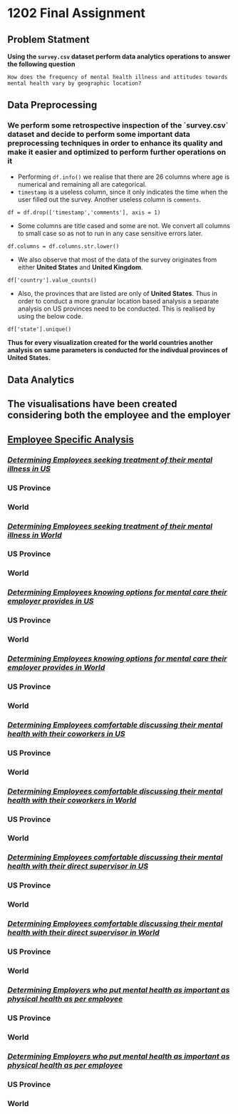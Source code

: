 # 1202 Final Assignment

## Problem Statment

<b>Using the `survey.csv` dataset perform data analytics operations to answer the following question</b>


```
How does the frequency of mental health illness and attitudes towards mental health vary by geographic location?
```

## Data Preprocessing

<h3>We perform some retrospective inspection of the `survey.csv` dataset and decide to perform some important data preprocessing techniques in order to enhance its quality and make it easier and optimized to perform further operations on it</h3>

* Performing `df.info()` we realise that there are 26 columns where age is numerical and remaining all are categorical.
* `timestamp` is a useless column, since it only indicates the time when the user filled out the survey. Another useless column is `comments`.
```
df = df.drop(['timestamp','comments'], axis = 1)
```
* Some columns are title cased and some are not. We convert all columns to small case so as not to run in any case sensitive errors later.
```
df.columns = df.columns.str.lower()
```
* We also observe that most of the data of the survey originates from either <b>United States</b> and <b>United Kingdom</b>.
```
df['country'].value_counts()
```
* Also, the provinces that are listed are only of <b>United States</b>. Thus in order to conduct a more granular location based analysis a separate analysis on US provinces need to be conducted. This is realised by using the below code.
```
df['state'].unique()
```
<b>Thus for every visualization created for the world countries another analysis on same parameters is conducted for the indivdual provinces of United States.</b>

## Data Analytics

<h2>The visualisations have been created considering both the employee and the employer</h2>

## <u>Employee Specific Analysis</u>

### <u><i>Determining Employees seeking treatment of their mental illness in US</i></u>

### US Province

### World
### <u><i>Determining Employees seeking treatment of their mental illness in World</i></u>

### US Province

### World
### <u><i>Determining Employees knowing options for mental care their employer provides in US</i></u>

### US Province

### World
### <u><i>Determining Employees knowing options for mental care their employer provides in World</i></u>

### US Province

### World
### <u><i>Determining Employees comfortable discussing their mental health with their coworkers in US</i></u>

### US Province

### World
### <u><i>Determining Employees comfortable discussing their mental health with their coworkers in World</i></u>

### US Province

### World
### <u><i>Determining Employees comfortable discussing their mental health with their direct supervisor in US</i></u>

### US Province

### World
### <u><i>Determining Employees comfortable discussing their mental health with their direct supervisor in World</i></u>

### US Province

### World
### <u><i>Determining Employers who put mental health as important as physical health as per employee</i></u>

### US Province

### World
### <u><i>Determining Employers who put mental health as important as physical health as per employee</i></u>

### US Province

### World